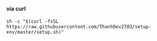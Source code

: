 
#### via curl

```shell
sh -c "$(curl -fsSL https://raw.githubusercontent.com/ThanhDev2703/setup-env/master/setup.sh)"
```